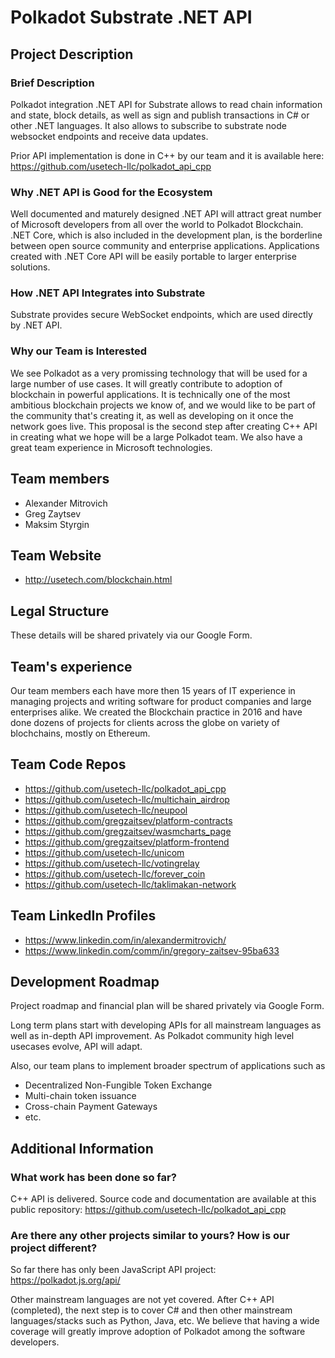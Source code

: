 # Polkadot Substrate .NET API

## Project Description

### Brief Description

Polkadot integration .NET API for Substrate allows to read chain information and state, block details, as well as sign and publish transactions in C# or other .NET languages. It also allows to subscribe to substrate node websocket endpoints and receive data updates.

Prior API implementation is done in C++ by our team and it is available here: https://github.com/usetech-llc/polkadot_api_cpp

### Why .NET API is Good for the Ecosystem

Well documented and maturely designed .NET API will attract great number of Microsoft developers from all over the world to Polkadot Blockchain. .NET Core, which is also included in the development plan, is the borderline between open source community and enterprise applications. Applications created with .NET Core API will be easily portable to larger enterprise solutions.

### How .NET API Integrates into Substrate

Substrate provides secure WebSocket endpoints, which are used directly by .NET API.

### Why our Team is Interested

We see Polkadot as a very promissing technology that will be used for a large number of use cases. It will greatly contribute to adoption of blockchain in powerful applications. It is technically one of the most ambitious blockchain projects we know of, and we would like to be part of the community that's creating it, as well as developing on it once the network goes live. This proposal is the second step after creating C++ API in creating what we hope will be a large Polkadot team. We also have a great team experience in Microsoft technologies.

## Team members
* Alexander Mitrovich
* Greg Zaytsev
* Maksim Styrgin

## Team Website
* http://usetech.com/blockchain.html

## Legal Structure
These details will be shared privately via our Google Form.

## Team's experience
Our team members each have more then 15 years of IT experience in managing projects and writing software for product companies and large enterprises alike. We created the Blockchain practice in 2016 and have done dozens of projects for clients across the globe on variety of blochchains, mostly on Ethereum.

## Team Code Repos
* https://github.com/usetech-llc/polkadot_api_cpp
* https://github.com/usetech-llc/multichain_airdrop
* https://github.com/usetech-llc/neupool
* https://github.com/gregzaitsev/platform-contracts
* https://github.com/gregzaitsev/wasmcharts_page
* https://github.com/gregzaitsev/platform-frontend
* https://github.com/usetech-llc/unicom
* https://github.com/usetech-llc/votingrelay
* https://github.com/usetech-llc/forever_coin
* https://github.com/usetech-llc/taklimakan-network

## Team LinkedIn Profiles
* https://www.linkedin.com/in/alexandermitrovich/
* https://www.linkedin.com/comm/in/gregory-zaitsev-95ba633

## Development Roadmap
Project roadmap and financial plan will be shared privately via Google Form.

Long term plans start with developing APIs for all mainstream languages as well as in-depth API improvement. As Polkadot community high level usecases evolve, API will adapt.

Also, our team plans to implement broader spectrum of applications such as

* Decentralized Non-Fungible Token Exchange
* Multi-chain token issuance
* Cross-chain Payment Gateways
* etc.

## Additional Information

### What work has been done so far?

C++ API is delivered. Source code and documentation are available at this public repository: https://github.com/usetech-llc/polkadot_api_cpp

### Are there any other projects similar to yours? How is our project different?

So far there has only been JavaScript API project: https://polkadot.js.org/api/

Other mainstream languages are not yet covered. After C++ API (completed), the next step is to cover C# and then other mainstream languages/stacks such as Python, Java, etc. We believe that having a wide coverage will greatly improve adoption of Polkadot among the software developers.
